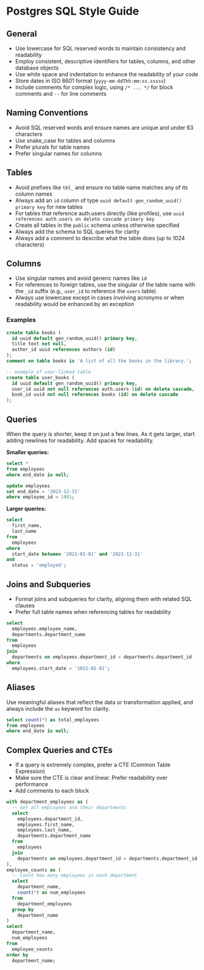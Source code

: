 # Postgres SQL Style Guide

## General

- Use lowercase for SQL reserved words to maintain consistency and readability
- Employ consistent, descriptive identifiers for tables, columns, and other database objects
- Use white space and indentation to enhance the readability of your code
- Store dates in ISO 8601 format (`yyyy-mm-ddThh:mm:ss.sssss`)
- Include comments for complex logic, using `/* ... */` for block comments and `--` for line comments

## Naming Conventions

- Avoid SQL reserved words and ensure names are unique and under 63 characters
- Use snake_case for tables and columns
- Prefer plurals for table names
- Prefer singular names for columns

## Tables

- Avoid prefixes like `tbl_` and ensure no table name matches any of its column names
- Always add an `id` column of type `uuid default gen_random_uuid() primary key` for new tables
- For tables that reference auth.users directly (like profiles), use `uuid references auth.users on delete cascade primary key`
- Create all tables in the `public` schema unless otherwise specified
- Always add the schema to SQL queries for clarity
- Always add a comment to describe what the table does (up to 1024 characters)

## Columns

- Use singular names and avoid generic names like `id`
- For references to foreign tables, use the singular of the table name with the `_id` suffix (e.g., `user_id` to reference the `users` table)
- Always use lowercase except in cases involving acronyms or when readability would be enhanced by an exception

### Examples

```sql
create table books (
  id uuid default gen_random_uuid() primary key,
  title text not null,
  author_id uuid references authors (id)
);
comment on table books is 'A list of all the books in the library.';

-- example of user-linked table
create table user_books (
  id uuid default gen_random_uuid() primary key,
  user_id uuid not null references auth.users (id) on delete cascade,
  book_id uuid not null references books (id) on delete cascade
);
```

## Queries

When the query is shorter, keep it on just a few lines. As it gets larger, start adding newlines for readability. Add spaces for readability.

**Smaller queries:**

```sql
select *
from employees
where end_date is null;

update employees
set end_date = '2023-12-31'
where employee_id = 1001;
```

**Larger queries:**

```sql
select
  first_name,
  last_name
from
  employees
where
  start_date between '2021-01-01' and '2021-12-31'
and
  status = 'employed';
```

## Joins and Subqueries

- Format joins and subqueries for clarity, aligning them with related SQL clauses
- Prefer full table names when referencing tables for readability

```sql
select
  employees.employee_name,
  departments.department_name
from
  employees
join
  departments on employees.department_id = departments.department_id
where
  employees.start_date > '2022-01-01';
```

## Aliases

Use meaningful aliases that reflect the data or transformation applied, and always include the `as` keyword for clarity.

```sql
select count(*) as total_employees
from employees
where end_date is null;
```

## Complex Queries and CTEs

- If a query is extremely complex, prefer a CTE (Common Table Expression)
- Make sure the CTE is clear and linear. Prefer readability over performance
- Add comments to each block

```sql
with department_employees as (
  -- Get all employees and their departments
  select
    employees.department_id,
    employees.first_name,
    employees.last_name,
    departments.department_name
  from
    employees
  join
    departments on employees.department_id = departments.department_id
),
employee_counts as (
  -- Count how many employees in each department
  select
    department_name,
    count(*) as num_employees
  from
    department_employees
  group by
    department_name
)
select
  department_name,
  num_employees
from
  employee_counts
order by
  department_name;
```
